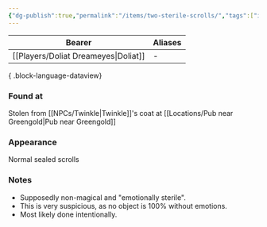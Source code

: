 ```yaml
---
{"dg-publish":true,"permalink":"/items/two-sterile-scrolls/","tags":["item"],"dgShowBacklinks":true,"dgShowLocalGraph":true,"noteIcon":"item","created":"2023-12-30T14:07:53.941+01:00","updated":"2024-01-13T10:23:32.691+01:00"}
---
```


| Bearer                       | Aliases |
| ---------------------------- | ------- |
| [[Players/Doliat Dreameyes\|Doliat]] | \-      |

{ .block-language-dataview}
### Found at
Stolen from [[NPCs/Twinkle\|Twinkle]]'s coat at [[Locations/Pub near Greengold\|Pub near Greengold]]
### Appearance
Normal sealed scrolls
### Notes
- Supposedly non-magical and "emotionally sterile".
- This is very suspicious, as no object is 100% without emotions.
- Most likely done intentionally.   